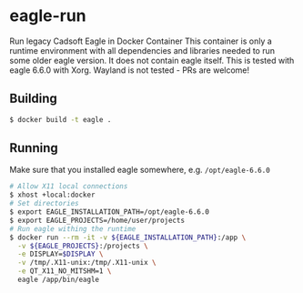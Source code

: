 # eagle-run

Run legacy Cadsoft Eagle in Docker Container
This container is only a runtime environment with all dependencies and libraries needed to run some older eagle version.
It does not contain eagle itself. This is tested with eagle 6.6.0 with Xorg. Wayland is not tested - PRs are welcome!

## Building

```sh
$ docker build -t eagle .
```

## Running



Make sure that you installed eagle somewhere, e.g. `/opt/eagle-6.6.0`

```sh
# Allow X11 local connections
$ xhost +local:docker
# Set directories
$ export EAGLE_INSTALLATION_PATH=/opt/eagle-6.6.0
$ export EAGLE_PROJECTS=/home/user/projects
# Run eagle withing the runtime
$ docker run --rm -it -v ${EAGLE_INSTALLATION_PATH}:/app \
  -v ${EAGLE_PROJECTS}:/projects \
  -e DISPLAY=$DISPLAY \
  -v /tmp/.X11-unix:/tmp/.X11-unix \
  -e QT_X11_NO_MITSHM=1 \
  eagle /app/bin/eagle
```
